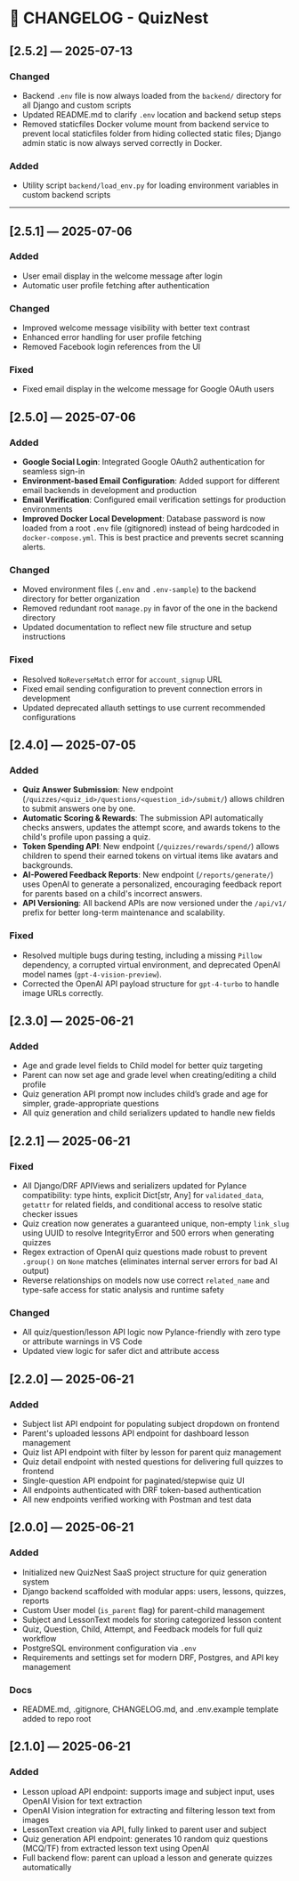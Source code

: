 # 📜 CHANGELOG - QuizNest

## [2.5.2] — 2025-07-13

### Changed
- Backend `.env` file is now always loaded from the `backend/` directory for all Django and custom scripts
- Updated README.md to clarify `.env` location and backend setup steps
- Removed staticfiles Docker volume mount from backend service to prevent local staticfiles folder from hiding collected static files; Django admin static is now always served correctly in Docker.

### Added
- Utility script `backend/load_env.py` for loading environment variables in custom backend scripts

---

## [2.5.1] — 2025-07-06

### Added
- User email display in the welcome message after login
- Automatic user profile fetching after authentication

### Changed
- Improved welcome message visibility with better text contrast
- Enhanced error handling for user profile fetching
- Removed Facebook login references from the UI

### Fixed
- Fixed email display in the welcome message for Google OAuth users

## [2.5.0] — 2025-07-06

### Added

- **Google Social Login**: Integrated Google OAuth2 authentication for seamless sign-in
- **Environment-based Email Configuration**: Added support for different email backends in development and production
- **Email Verification**: Configured email verification settings for production environments
- **Improved Docker Local Development**: Database password is now loaded from a root `.env` file (gitignored) instead of being hardcoded in `docker-compose.yml`. This is best practice and prevents secret scanning alerts.

### Changed

- Moved environment files (`.env` and `.env-sample`) to the backend directory for better organization
- Removed redundant root `manage.py` in favor of the one in the backend directory
- Updated documentation to reflect new file structure and setup instructions

### Fixed

- Resolved `NoReverseMatch` error for `account_signup` URL
- Fixed email sending configuration to prevent connection errors in development
- Updated deprecated allauth settings to use current recommended configurations

## [2.4.0] — 2025-07-05

### Added

- **Quiz Answer Submission**: New endpoint (`/quizzes/<quiz_id>/questions/<question_id>/submit/`) allows children to submit answers one by one.
- **Automatic Scoring & Rewards**: The submission API automatically checks answers, updates the attempt score, and awards tokens to the child's profile upon passing a quiz.
- **Token Spending API**: New endpoint (`/quizzes/rewards/spend/`) allows children to spend their earned tokens on virtual items like avatars and backgrounds.
- **AI-Powered Feedback Reports**: New endpoint (`/reports/generate/`) uses OpenAI to generate a personalized, encouraging feedback report for parents based on a child's incorrect answers.
- **API Versioning**: All backend APIs are now versioned under the `/api/v1/` prefix for better long-term maintenance and scalability.

### Fixed

- Resolved multiple bugs during testing, including a missing `Pillow` dependency, a corrupted virtual environment, and deprecated OpenAI model names (`gpt-4-vision-preview`).
- Corrected the OpenAI API payload structure for `gpt-4-turbo` to handle image URLs correctly.


## [2.3.0] — 2025-06-21

### Added

- Age and grade level fields to Child model for better quiz targeting
- Parent can now set age and grade level when creating/editing a child profile
- Quiz generation API prompt now includes child’s grade and age for simpler, grade-appropriate questions
- All quiz generation and child serializers updated to handle new fields


## [2.2.1] — 2025-06-21

### Fixed

- All Django/DRF APIViews and serializers updated for Pylance compatibility: type hints, explicit Dict[str, Any] for `validated_data`, `getattr` for related fields, and conditional access to resolve static checker issues
- Quiz creation now generates a guaranteed unique, non-empty `link_slug` using UUID to resolve IntegrityError and 500 errors when generating quizzes
- Regex extraction of OpenAI quiz questions made robust to prevent `.group()` on `None` matches (eliminates internal server errors for bad AI output)
- Reverse relationships on models now use correct `related_name` and type-safe access for static analysis and runtime safety

### Changed

- All quiz/question/lesson API logic now Pylance-friendly with zero type or attribute warnings in VS Code
- Updated view logic for safer dict and attribute access


## [2.2.0] — 2025-06-21

### Added

- Subject list API endpoint for populating subject dropdown on frontend
- Parent's uploaded lessons API endpoint for dashboard lesson management
- Quiz list API endpoint with filter by lesson for parent quiz management
- Quiz detail endpoint with nested questions for delivering full quizzes to frontend
- Single-question API endpoint for paginated/stepwise quiz UI
- All endpoints authenticated with DRF token-based authentication
- All new endpoints verified working with Postman and test data

## [2.0.0] — 2025-06-21

### Added

- Initialized new QuizNest SaaS project structure for quiz generation system
- Django backend scaffolded with modular apps: users, lessons, quizzes, reports
- Custom User model (`is_parent` flag) for parent-child management
- Subject and LessonText models for storing categorized lesson content
- Quiz, Question, Child, Attempt, and Feedback models for full quiz workflow
- PostgreSQL environment configuration via `.env`
- Requirements and settings set for modern DRF, Postgres, and API key management

### Docs

- README.md, .gitignore, CHANGELOG.md, and .env.example template added to repo root

## [2.1.0] — 2025-06-21

### Added

- Lesson upload API endpoint: supports image and subject input, uses OpenAI Vision for text extraction
- OpenAI Vision integration for extracting and filtering lesson text from images
- LessonText creation via API, fully linked to parent user and subject
- Quiz generation API endpoint: generates 10 random quiz questions (MCQ/TF) from extracted lesson text using OpenAI
- Full backend flow: parent can upload a lesson and generate quizzes automatically